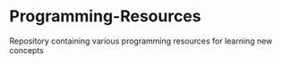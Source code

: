 # Programming-Resources
Repository containing various programming resources for learning new concepts

